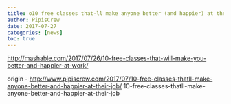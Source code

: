 ```yaml
---
title: o10 free classes that-ll make anyone better (and happier) at their job
author: PipisCrew
date: 2017-07-27
categories: [news]
toc: true
---
```


http://mashable.com/2017/07/26/10-free-classes-that-will-make-you-better-and-happier-at-work/

origin - http://www.pipiscrew.com/2017/07/10-free-classes-thatll-make-anyone-better-and-happier-at-their-job/ 10-free-classes-thatll-make-anyone-better-and-happier-at-their-job